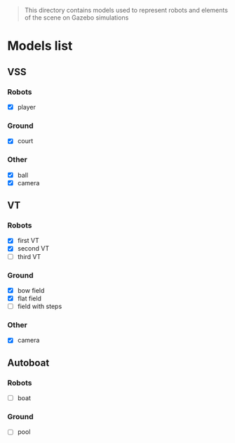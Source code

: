 > This directory contains models used to represent robots and elements of the scene on Gazebo simulations

# Models list

## VSS
### Robots
- [x] player

### Ground
- [x] court

### Other

- [x] ball
- [x] camera

## VT

### Robots
- [x] first VT
- [x] second VT
- [ ] third VT

### Ground
- [x] bow field
- [x] flat field
- [ ] field with steps

### Other
- [x] camera

## Autoboat

### Robots
- [ ] boat

### Ground
- [ ] pool

